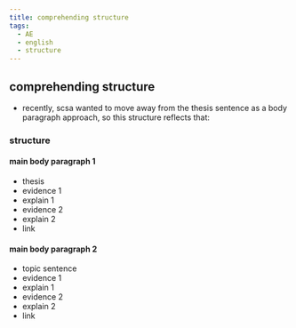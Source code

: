```yaml
---
title: comprehending structure
tags:
  - AE
  - english
  - structure
---
```


## comprehending structure
- recently, scsa wanted to move away from the thesis sentence as a body paragraph approach, so this structure reflects that:
### structure
#### main body paragraph 1
- thesis
- evidence 1
- explain 1
- evidence 2
- explain 2
- link
#### main body paragraph 2
- topic sentence
- evidence 1
- explain 1
- evidence 2
- explain 2
- link